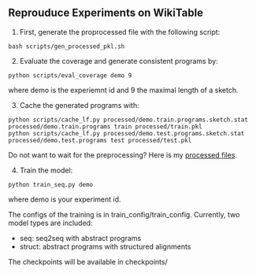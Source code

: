 ## Reprouduce Experiments on WikiTable

1. First, generate the proprocessed file with the following script:

```
bash scripts/gen_processed_pkl.sh
```

2. Evaluate the coverage and generate consistent programs by:

```
python scripts/eval_coverage demo 9 
```

where demo is the experiemnt id and 9 the maximal length of a sketch. 

3. Cache the generated programs with:

```
python scripts/cache_lf.py processed/demo.train.programs.sketch.stat processed/demo.train.programs train processed/train.pkl
python scripts/cache_lf.py processed/demo.test.programs.sketch.stat processed/demo.test.programs test processed/test.pkl
```

Do not want to wait for the preprocessing? Here is my [processed files](https://drive.google.com/file/d/1tNauEhpcl21cWHhl5ciQmIHV6fKOjaar/view).

4. Train the model:

```
python train_seq.py demo
```
where demo is your experiment id.

The configs of the training is in train_config/train_config. Currently, two model types are included:

* seq: seq2seq with abstract programs
* struct: abstract programs with structured alignments

The checkpoints will be available in checkpoints/



